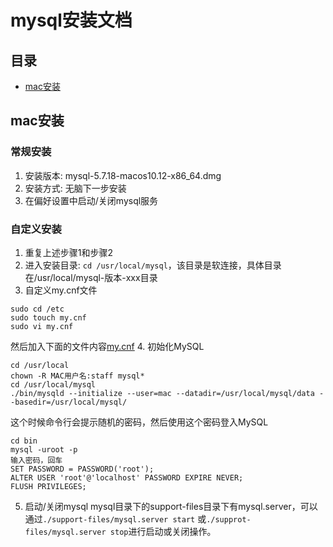 # mysql安装文档

## 目录
- [mac安装](#mac)


## <a name="mac">mac安装</a>
### 常规安装
1. 安装版本: mysql-5.7.18-macos10.12-x86_64.dmg
2. 安装方式: 无脑下一步安装
3. 在偏好设置中启动/关闭mysql服务

### 自定义安装
1. 重复上述步骤1和步骤2
2. 进入安装目录: ``cd /usr/local/mysql``，该目录是软连接，具体目录在/usr/local/mysql-版本-xxx目录
3. 自定义my.cnf文件
```shell
sudo cd /etc
sudo touch my.cnf
sudo vi my.cnf
```
然后加入下面的文件内容<a href="my.cnf" target="_blank">my.cnf</a>
4. 初始化MySQL 
```shell
cd /usr/local
chown -R MAC用户名:staff mysql*
cd /usr/local/mysql
./bin/mysqld --initialize --user=mac --datadir=/usr/local/mysql/data --basedir=/usr/local/mysql/
```
   这个时候命令行会提示随机的密码，然后使用这个密码登入MySQL
```
cd bin
mysql -uroot -p
输入密码，回车
SET PASSWORD = PASSWORD('root');
ALTER USER 'root'@'localhost' PASSWORD EXPIRE NEVER;
FLUSH PRIVILEGES;
```
5. 启动/关闭mysql
   mysql目录下的support-files目录下有mysql.server，可以通过``./support-files/mysql.server start``
   或``./supprot-files/mysql.server stop``进行启动或关闭操作。
